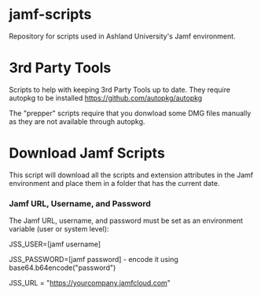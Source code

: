 # jamf-scripts
Repository for scripts used in Ashland University's Jamf environment.

# 3rd Party Tools
Scripts to help with keeping 3rd Party Tools up to date. 
They require autopkg to be installed https://github.com/autopkg/autopkg

The "prepper" scripts require that you donwload some DMG files manually as they are not available through autopkg. 

# Download Jamf Scripts
This script will download all the scripts and extension attributes in the Jamf environment and place them in a folder that has the current date. 
### Jamf URL, Username, and Password
The Jamf URL, username, and password must be set as an environment variable (user or system level):

JSS_USER=[jamf username]

JSS_PASSWORD=[jamf password] - encode it using base64.b64encode("password")

JSS_URL = "https://yourcompany.jamfcloud.com"

